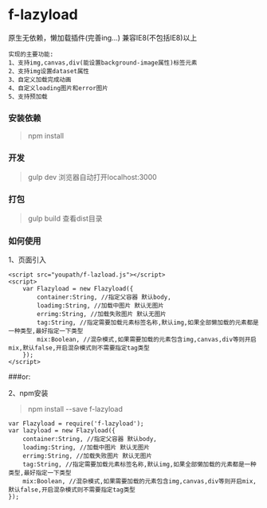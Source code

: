 # f-lazyload
原生无依赖，懒加载插件(完善ing...)
兼容IE8(不包括IE8)以上

```
实现的主要功能:
1、支持img,canvas,div(能设置background-image属性)标签元素
2、支持img设置dataset属性
3、自定义加载完成动画
4、自定义loading图片和error图片
5、支持预加载
```

### 安装依赖

> npm install

### 开发

> gulp dev 浏览器自动打开localhost:3000

### 打包

> gulp build 查看dist目录


### 如何使用

1、页面引入
```
<script src="youpath/f-lazload.js"></script>
<script>
	var Flazyload = new Flazyload({
		container:String, //指定父容器 默认body,
		loadimg:String, //加载中图片 默认无图片
		errimg:String, //加载失败图片 默认无图片
		tag:String, //指定需要加载元素标签名称,默认img,如果全部懒加载的元素都是一种类型,最好指定一下类型
		mix:Boolean, //混杂模式,如果需要加载的元素包含img,canvas,div等则开启mix,默认false,开启混杂模式则不需要指定tag类型
	});
</script>
```
###or:

2、npm安装

> npm install --save f-lazyload

```
var Flazyload = require('f-lazyload');
var lazyload = new Flazyload({
	container:String, //指定父容器 默认body,
	loadimg:String, //加载中图片 默认无图片
	errimg:String, //加载失败图片 默认无图片
	tag:String, //指定需要加载元素标签名称,默认img,如果全部懒加载的元素都是一种类型,最好指定一下类型
	mix:Boolean, //混杂模式,如果需要加载的元素包含img,canvas,div等则开启mix,默认false,开启混杂模式则不需要指定tag类型
});
```



